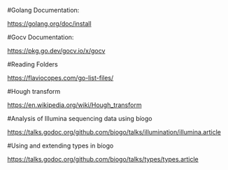 #Golang Documentation:

https://golang.org/doc/install

#Gocv Documentation:

https://pkg.go.dev/gocv.io/x/gocv

#Reading Folders

https://flaviocopes.com/go-list-files/

#Hough transform

https://en.wikipedia.org/wiki/Hough_transform

#Analysis of Illumina sequencing data using bíogo

https://talks.godoc.org/github.com/biogo/talks/illumination/illumina.article

#Using and extending types in bíogo 

https://talks.godoc.org/github.com/biogo/talks/types/types.article